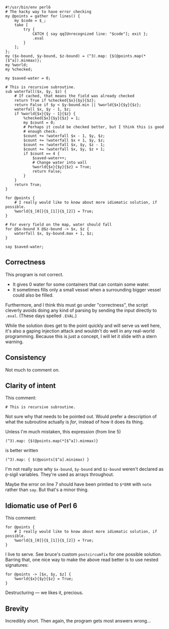     #!/usr/bin/env perl6
    # The hacky way to have error checking
    my @points = gather for lines() {
        my $code = $_;
        take [
            try {
                CATCH { say qq[Unrecognized line: "$code"]; exit };
                .eval
            }
        ];
    };
    my ($x-bound, $y-bound, $z-bound) = (^3).map: {$(@points.map(*[$^a]).minmax)};
    my %world;
    my %checked;

    my $saved-water = 0;

    # This is recursive subroutine.
    sub waterfall($x, $y, $z) {
        # If cached, that means the field was already checked
        return True if %checked{$x}{$y}{$z};
        return False if $y < $y-bound.min || %world{$x}{$y}{$z};
        waterfall $x, $y - 1, $z;
        if %world{$x}{$y - 1}{$z} {
            %checked{$x}{$y}{$z} = 1;
            my $count = 0;
            # Perhaps it could be checked better, but I think this is good
            # enough check.
            $count += !waterfall $x - 1, $y, $z;
            $count += !waterfall $x + 1, $y, $z;
            $count += !waterfall $x, $y, $z - 1;
            $count += !waterfall $x, $y, $z + 1;
            if $count == 4 {
                $saved-water++;
                # Change water into wall
                %world{$x}{$y}{$z} = True;
                return False;
            }
        }
        return True;
    }

    for @points {
        # I really would like to know about more idiomatic solution, if possible.
        %world{$_[0]}{$_[1]}{$_[2]} = True;
    }

    # For every field on the map, water should fall
    for @$x-bound X @$z-bound -> $x, $z {
        waterfall $x, $y-bound.max + 1, $z;
    }
        
    say $saved-water;

## Correctness

This program is not correct.

* It gives 0 water for some containers that can contain some water.
* It sometimes fills only a small vessel when a surrounding bigger vessel could
  also be filled.

Furthermore, and I think this must go under "correctness", the script cleverly
avoids doing any kind of parsing by sending the input directly to `.eval`.
(These days spelled `.EVAL`.)

While the solution does get to the point quickly and will serve us well here,
it's also a gaping injection attack and wouldn't do well in any real-world
programming. Because this is just a concept, I will let it slide with a stern
warning.

## Consistency

Not much to comment on.

## Clarity of intent

This comment:

    # This is recursive subroutine.

Not sure why that needs to be pointed out. Would prefer a description of what
the subroutine actually is *for*, instead of how it does its thing.

Unless I'm much mistaken, this expression (from line 5)

    (^3).map: {$(@points.map(*[$^a]).minmax)}

is better written

    (^3).map: { $(@points[$^a].minimax) }

I'm not really sure why `$x-bound`, `$y-bound` and `$z-bound` weren't declared
as `@`-sigil variables. They're used as arrays throughout.

Maybe the error on line 7 should have been printied to `$*ERR` with `note`
rather than `say`. But that's a minor thing.

## Idiomatic use of Perl 6

This comment:

    for @points {
        # I really would like to know about more idiomatic solution, if possible.
        %world{$_[0]}{$_[1]}{$_[2]} = True;
    }

I live to serve. See bruce's custom `postcircumfix` for one possible solution.
Barring that, one nice way to make the above read better is to use nested
signatures:

    for @points -> [$x, $y, $z] {
        %world{$x}{$y}{$z} = True;
    }

Destructuring &mdash; we likes it, precious.

## Brevity

Incredibly short. Then again, the program gets most answers wrong...
